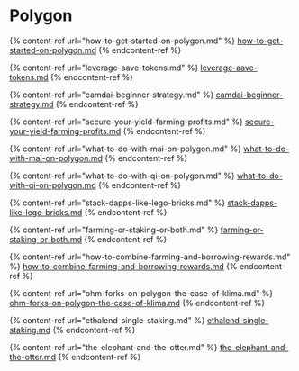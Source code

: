 # Polygon

{% content-ref url="how-to-get-started-on-polygon.md" %}
[how-to-get-started-on-polygon.md](how-to-get-started-on-polygon.md)
{% endcontent-ref %}

{% content-ref url="leverage-aave-tokens.md" %}
[leverage-aave-tokens.md](leverage-aave-tokens.md)
{% endcontent-ref %}

{% content-ref url="camdai-beginner-strategy.md" %}
[camdai-beginner-strategy.md](camdai-beginner-strategy.md)
{% endcontent-ref %}

{% content-ref url="secure-your-yield-farming-profits.md" %}
[secure-your-yield-farming-profits.md](secure-your-yield-farming-profits.md)
{% endcontent-ref %}

{% content-ref url="what-to-do-with-mai-on-polygon.md" %}
[what-to-do-with-mai-on-polygon.md](what-to-do-with-mai-on-polygon.md)
{% endcontent-ref %}

{% content-ref url="what-to-do-with-qi-on-polygon.md" %}
[what-to-do-with-qi-on-polygon.md](what-to-do-with-qi-on-polygon.md)
{% endcontent-ref %}

{% content-ref url="stack-dapps-like-lego-bricks.md" %}
[stack-dapps-like-lego-bricks.md](stack-dapps-like-lego-bricks.md)
{% endcontent-ref %}

{% content-ref url="farming-or-staking-or-both.md" %}
[farming-or-staking-or-both.md](farming-or-staking-or-both.md)
{% endcontent-ref %}

{% content-ref url="how-to-combine-farming-and-borrowing-rewards.md" %}
[how-to-combine-farming-and-borrowing-rewards.md](how-to-combine-farming-and-borrowing-rewards.md)
{% endcontent-ref %}

{% content-ref url="ohm-forks-on-polygon-the-case-of-klima.md" %}
[ohm-forks-on-polygon-the-case-of-klima.md](ohm-forks-on-polygon-the-case-of-klima.md)
{% endcontent-ref %}

{% content-ref url="ethalend-single-staking.md" %}
[ethalend-single-staking.md](ethalend-single-staking.md)
{% endcontent-ref %}

{% content-ref url="the-elephant-and-the-otter.md" %}
[the-elephant-and-the-otter.md](the-elephant-and-the-otter.md)
{% endcontent-ref %}